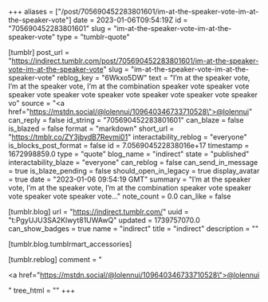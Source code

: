 +++
aliases = ["/post/705690452283801601/im-at-the-speaker-vote-im-at-the-speaker-vote"]
date = 2023-01-06T09:54:19Z
id = "705690452283801601"
slug = "im-at-the-speaker-vote-im-at-the-speaker-vote"
type = "tumblr-quote"

[tumblr]
post_url = "https://indirect.tumblr.com/post/705690452283801601/im-at-the-speaker-vote-im-at-the-speaker-vote"
slug = "im-at-the-speaker-vote-im-at-the-speaker-vote"
reblog_key = "6Wkxo5DW"
text = "I’m at the speaker vote, I’m at the speaker vote, I’m at the combination speaker vote speaker vote speaker vote speaker vote speaker vote speaker vote speaker vote speaker vo"
source = "<a href=\"https://mstdn.social/@lolennui/109640346733710528\">@lolennui</a>"
can_reply = false
id_string = "705690452283801601"
can_blaze = false
is_blazed = false
format = "markdown"
short_url = "https://tmblr.co/ZY3jbydB7Revmi01"
interactability_reblog = "everyone"
is_blocks_post_format = false
id = 7.056904522838016e+17
timestamp = 1672998859.0
type = "quote"
blog_name = "indirect"
state = "published"
interactability_blaze = "everyone"
can_reblog = false
can_send_in_message = true
is_blaze_pending = false
should_open_in_legacy = true
display_avatar = true
date = "2023-01-06 09:54:19 GMT"
summary = "I’m at the speaker vote, I’m at the speaker vote, I’m at the combination speaker vote speaker vote speaker vote speaker vote..."
note_count = 0.0
can_like = false

[tumblr.blog]
url = "https://indirect.tumblr.com/"
uuid = "t:PgyUJU3SA2Klwyt81UWAwQ"
updated = 1739757070.0
can_show_badges = true
name = "indirect"
title = "indirect"
description = ""

[tumblr.blog.tumblrmart_accessories]

[tumblr.reblog]
comment = "<p><a href=\"https://mstdn.social/@lolennui/109640346733710528\">@lolennui</a></p>"
tree_html = ""
+++
